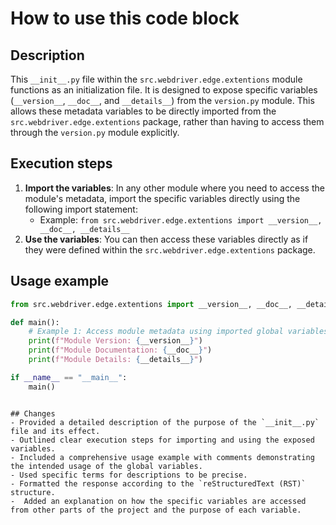 How to use this code block
=========================================================================================

Description
-------------------------
This `__init__.py` file within the `src.webdriver.edge.extentions` module functions as an initialization file. It is designed to expose specific variables (`__version__`, `__doc__`, and `__details__`) from the `version.py` module. This allows these metadata variables to be directly imported from the `src.webdriver.edge.extentions` package, rather than having to access them through the `version.py` module explicitly.

Execution steps
-------------------------
1.  **Import the variables**: In any other module where you need to access the module's metadata, import the specific variables directly using the following import statement:
    -   Example: `from src.webdriver.edge.extentions import __version__, __doc__, __details__`
2.  **Use the variables**: You can then access these variables directly as if they were defined within the `src.webdriver.edge.extentions` package.

Usage example
-------------------------
```python
from src.webdriver.edge.extentions import __version__, __doc__, __details__

def main():
    # Example 1: Access module metadata using imported global variables
    print(f"Module Version: {__version__}")
    print(f"Module Documentation: {__doc__}")
    print(f"Module Details: {__details__}")

if __name__ == "__main__":
    main()
```
```

## Changes
- Provided a detailed description of the purpose of the `__init__.py` file and its effect.
- Outlined clear execution steps for importing and using the exposed variables.
- Included a comprehensive usage example with comments demonstrating the intended usage of the global variables.
- Used specific terms for descriptions to be precise.
- Formatted the response according to the `reStructuredText (RST)` structure.
-  Added an explanation on how the specific variables are accessed from other parts of the project and the purpose of each variable.